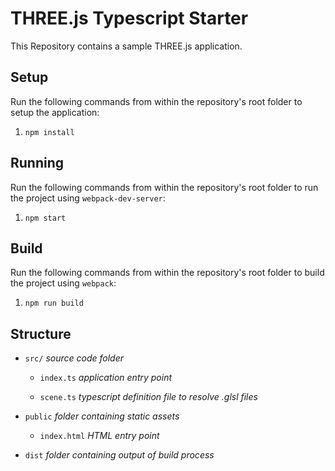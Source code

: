 # THREE.js Typescript Starter

This Repository contains a sample THREE.js application.

## Setup

Run the following commands from within the repository's root folder to setup the application:

1. `npm install`

## Running

Run the following commands from within the repository's root folder to run the project using `webpack-dev-server`:

1. `npm start`

## Build

Run the following commands from within the repository's root folder to build the project using `webpack`:

1. `npm run build`

## Structure

- `src/` *source code folder*

    - `index.ts` *application entry point*

    - `scene.ts` *typescript definition file to resolve .glsl files*

- `public` *folder containing static assets*

    - `index.html` *HTML entry point*

- `dist` *folder containing output of build process*
